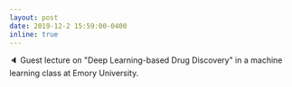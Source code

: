 ```yaml
---
layout: post
date: 2019-12-2 15:59:00-0400
inline: true
---
```


:speaker: Guest lecture on "Deep Learning-based Drug Discovery" in a machine learning class at Emory University.
